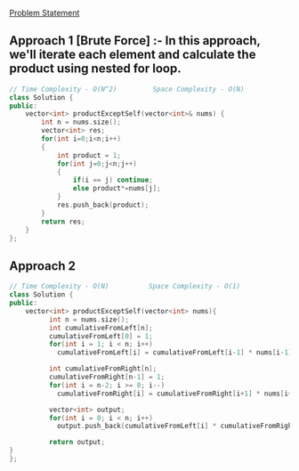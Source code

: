 [Problem Statement](https://leetcode.com/problems/product-of-array-except-self/)

## Approach 1 [Brute Force] :- In this approach, we'll iterate each element and calculate the product using nested for loop.

```cpp
// Time Complexity - O(N^2)         Space Complexity - O(N)
class Solution {
public:
    vector<int> productExceptSelf(vector<int>& nums) {
        int n = nums.size();
        vector<int> res;
        for(int i=0;i<n;i++)
        {
            int product = 1;
            for(int j=0;j<n;j++)
            {
                if(i == j) continue;
                else product*=nums[j];
            }
            res.push_back(product);
        }
        return res;
    }
};
```

## Approach 2 

```cpp
// Time Complexity - O(N)          Space Complexity - O(1)
class Solution {
public:
    vector<int> productExceptSelf(vector<int> nums){
          int n = nums.size();
          int cumulativeFromLeft[n];
          cumulativeFromLeft[0] = 1;
          for(int i = 1; i < n; i++)
            cumulativeFromLeft[i] = cumulativeFromLeft[i-1] * nums[i-1];

          int cumulativeFromRight[n];
          cumulativeFromRight[n-1] = 1;
          for(int i = n-2; i >= 0; i--)
            cumulativeFromRight[i] = cumulativeFromRight[i+1] * nums[i+1];

          vector<int> output;
          for(int i = 0; i < n; i++)
            output.push_back(cumulativeFromLeft[i] * cumulativeFromRight[i]);

          return output;
}
};
```
